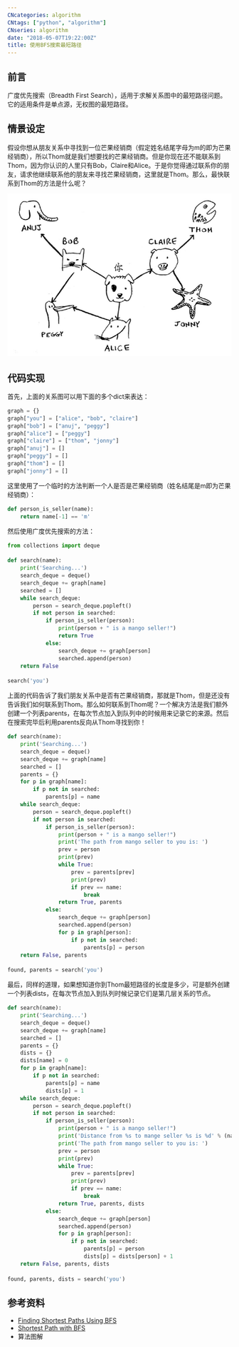 ```yaml
---
CNcategories: algorithm
CNtags: ["python", "algorithm"]
CNseries: algorithm
date: "2018-05-07T19:22:00Z"
title: 使用BFS搜索最短路径
---
```


## 前言
广度优先搜索（Breadth First Search），适用于求解关系图中的最短路径问题。 它的适用条件是单点源，无权图的最短路径。

## 情景设定
假设你想从朋友关系中寻找到一位芒果经销商（假定姓名结尾字母为m的即为芒果经销商），所以Thom就是我们想要找的芒果经销商。但是你现在还不能联系到Thom，因为你认识的人里只有Bob，Claire和Alice。于是你觉得通过联系你的朋友，请求他继续联系他的朋友来寻找芒果经销商，这里就是Thom。那么，最快联系到Thom的方法是什么呢？

![graph](graph.png)

## 代码实现

首先，上面的关系图可以用下面的多个dict来表达：
```python
graph = {}
graph["you"] = ["alice", "bob", "claire"]
graph["bob"] = ["anuj", "peggy"]
graph["alice"] = ["peggy"]
graph["claire"] = ["thom", "jonny"]
graph["anuj"] = []
graph["peggy"] = []
graph["thom"] = []
graph["jonny"] = []
```
这里使用了一个临时的方法判断一个人是否是芒果经销商（姓名结尾是m即为芒果经销商）：
```python
def person_is_seller(name):
    return name[-1] == 'm'
```
然后使用广度优先搜索的方法：
```python
from collections import deque

def search(name):
    print('Searching...')
    search_deque = deque()
    search_deque += graph[name]
    searched = []
    while search_deque:
        person = search_deque.popleft()
        if not person in searched:
            if person_is_seller(person):
                print(person + " is a mango seller!")
                return True
            else:
                search_deque += graph[person]
                searched.append(person)
    return False

search('you')
```
上面的代码告诉了我们朋友关系中是否有芒果经销商，那就是Thom，但是还没有告诉我们如何联系到Thom。那么如何联系到Thom呢？一个解决方法是我们额外创建一个列表parents，在每次节点加入到队列中的时候用来记录它的来源。然后在搜索完毕后利用parents反向从Thom寻找到你！
```python
def search(name):
    print('Searching...')
    search_deque = deque()
    search_deque += graph[name]
    searched = []
    parents = {}
    for p in graph[name]:
        if p not in searched:
            parents[p] = name
    while search_deque:
        person = search_deque.popleft()
        if not person in searched:
            if person_is_seller(person):
                print(person + " is a mango seller!")
                print('The path from mango seller to you is: ')
                prev = person
                print(prev)
                while True:
                    prev = parents[prev]
                    print(prev)
                    if prev == name:
                        break
                return True, parents
            else:
                search_deque += graph[person]
                searched.append(person)
                for p in graph[person]:
                    if p not in searched:
                        parents[p] = person
    return False, parents

found, parents = search('you')
```
最后，同样的道理，如果想知道你到Thom最短路径的长度是多少，可是额外创建一个列表dists，在每次节点加入到队列时候记录它们是第几层关系的节点。
```python
def search(name):
    print('Searching...')
    search_deque = deque()
    search_deque += graph[name]
    searched = []
    parents = {}
    dists = {}
    dists[name] = 0
    for p in graph[name]:
        if p not in searched:
            parents[p] = name
            dists[p] = 1
    while search_deque:
        person = search_deque.popleft()
        if not person in searched:
            if person_is_seller(person):
                print(person + " is a mango seller!")
                print('Distance from %s to mange seller %s is %d' % (name, person, dists[person]))
                print('The path from mango seller to you is: ')
                prev = person
                print(prev)
                while True:
                    prev = parents[prev]
                    print(prev)
                    if prev == name:
                        break
                return True, parents, dists
            else:
                search_deque += graph[person]
                searched.append(person)
                for p in graph[person]:
                    if p not in searched:
                        parents[p] = person
                        dists[p] = dists[person] + 1
    return False, parents, dists

found, parents, dists = search('you')
```


## 参考资料
* [Finding Shortest Paths Using BFS](https://www.eecs.yorku.ca/course_archive/2006-07/W/2011/Notes/BFS_part2.pdf)
* [Shortest Path with BFS](https://www.coursera.org/learn/advanced-data-structures/lecture/ltDY0/core-shortest-path-with-bfs)
* 算法图解